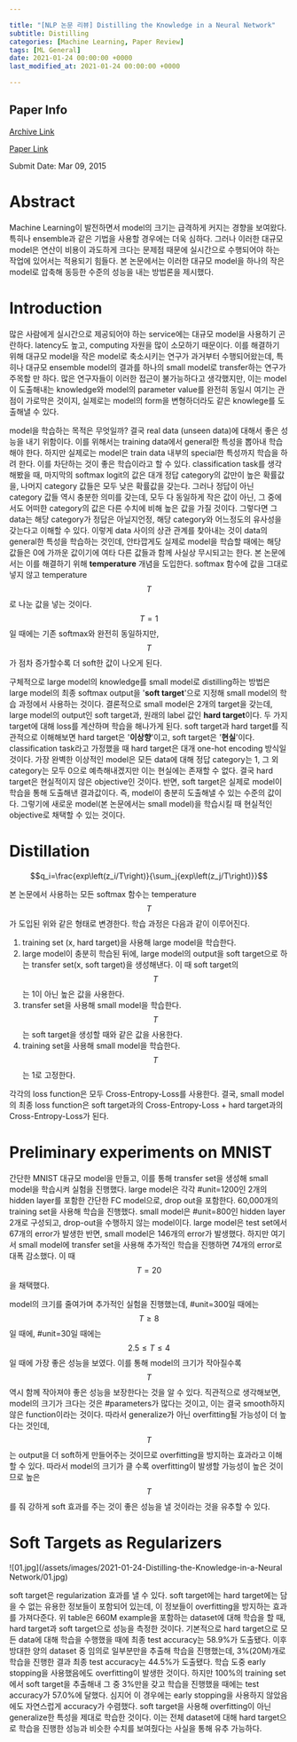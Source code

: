 ```yaml
---

title: "[NLP 논문 리뷰] Distilling the Knowledge in a Neural Network"
subtitle: Distilling
categories: [Machine Learning, Paper Review]
tags: [ML General]
date: 2021-01-24 00:00:00 +0000
last_modified_at: 2021-01-24 00:00:00 +0000

---
```


## Paper Info

[Archive Link](https://arxiv.org/abs/1503.02531)

[Paper Link](https://arxiv.org/pdf/1503.02531)

Submit Date: Mar 09, 2015

# Abstract

 Machine Learning이 발전하면서 model의 크기는 급격하게 커지는 경향을 보여왔다. 특히나 ensemble과 같은 기법을 사용할 경우에는 더욱 심하다. 그러나 이러한 대규모 model은 연산이 비용이 과도하게 크다는 문제점 때문에 실시간으로 수행되어야 하는 작업에 있어서는 적용되기 힘들다. 본 논문에서는 이러한 대규모 model을 하나의 작은 model로 압축해 동등한 수준의 성능을 내는 방법론을 제시했다.

# Introduction

 많은 사람에게 실시간으로 제공되어야 하는 service에는 대규모 model을 사용하기 곤란하다. latency도 높고, computing 자원을 많이 소모하기 때문이다. 이를 해결하기 위해 대규모 model을 작은 model로 축소시키는 연구가 과거부터 수행되어왔는데, 특히나 대규모 ensemble model의 결과를 하나의 small model로 transfer하는 연구가 주목할 만 하다. 많은 연구자들이 이러한 접근이 불가능하다고 생각했지만, 이는 model이 도출해내는 knowledge와 model의 parameter value를 완전히 동일시 여기는 관점이 가로막은 것이지, 실제로는 model의 form을 변형하더라도 같은 knowlege를 도출해낼 수 있다.

 model을 학습하는 목적은 무엇일까? 결국 real data (unseen data)에 대해서 좋은 성능을 내기 위함이다. 이를 위해서는 training data에서 general한 특성을 뽑아내 학습해야 한다. 하지만 실제로는 model은 train data 내부의 special한 특성까지 학습을 하려 한다. 이를 차단하는 것이 좋은 학습이라고 할 수 있다. classification task를 생각해봤을 때, 마지막의 softmax logit의 값은 대개 정답 category의 값만이 높은 확률값을, 나머지 category 값들은 모두 낮은 확률값을 갖는다. 그러나 정답이 아닌 category 값들 역시 충분한 의미를 갖는데, 모두 다 동일하게 작은 값이 아닌, 그 중에서도 어떠한 category의 값은 다른 수치에 비해 높은 값을 가질 것이다. 그렇다면 그 data는 해당 category가 정답은 아닐지언정, 해당 category와 어느정도의 유사성을 갖는다고 이해할 수 있다. 이렇게 data 사이의 상관 관계를 찾아내는 것이 data의 general한 특성을 학습하는 것인데, 안타깝게도 실제로 model을 학습할 때에는 해당 값들은 0에 가까운 값이기에 여타 다른 값들과 함께 사실상 무시되고는 한다.  본 논문에서는 이를 해결하기 위해 **temperature** 개념을 도입한다. softmax 함수에 값을 그대로 넣지 않고 temperature $$T$$로 나눈 값을 넣는 것이다. $$T=1$$일 때에는 기존 softmax와 완전히 동일하지만, $$T$$가 점차 증가할수록 더 soft한 값이 나오게 된다.

 구체적으로 large model의 knowledge를 small model로 distilling하는 방법은 large model의 최종 softmax output을 '**soft target**'으로 지정해 small model의 학습 과정에서 사용하는 것이다. 결론적으로 small model은 2개의 target을 갖는데, large model의 output인 soft target과, 원래의 label 값인 **hard target**이다. 두 가지 target에 대해 loss를 계산하며 학습을 해나가게 된다. soft target과 hard target를 직관적으로 이해해보면 hard target은 '**이상향**'이고, soft target은 '**현실**'이다. classification task라고 가정했을 때 hard target은 대개 one-hot encoding 방식일 것이다. 가장 완벽한 이상적인 model은 모든 data에 대해 정답 category는 1, 그 외 category는 모두 0으로 예측해내겠지만 이는 현실에는 존재할 수 없다. 결국 hard target은 현실적이지 않은 objective인 것이다. 반면, soft target은 실제로 model이 학습을 통해 도출해낸 결과값이다. 즉, model이 충분히 도출해낼 수 있는 수준의 값이다. 그렇기에 새로운 model(본 논문에서는 small model)을 학습시킬 때 현실적인 objective로 채택할 수 있는 것이다.

# Distillation

$$q_i=\frac{exp\left(z_i/T\right)}{\sum_j{exp\left(z_j/T\right)}}$$

본 논문에서 사용하는 모든 softmax 함수는 temperature $$T$$가 도입된 위와 같은 형태로 변경한다. 학습 과정은 다음과 같이 이루어진다.

1. training set (x, hard target)을 사용해 large model을 학습한다.
2. large model이 충분히 학습된 뒤에, large model의 output을 soft target으로 하는 transfer set(x, soft target)을 생성해낸다. 이 때 soft target의 $$T$$는 1이 아닌 높은 값을 사용한다.
3. transfer set을 사용해 small model을 학습한다.  $$T$$는 soft target을 생성할 때와 같은 값을 사용한다.
4. training set을 사용해 small model을 학습한다. $$T$$는 1로 고정한다.

각각의 loss function은 모두 Cross-Entropy-Loss를 사용한다. 결국, small model의 최종 loss function은 soft target과의 Cross-Entropy-Loss + hard target과의 Cross-Entropy-Loss가 된다.

# Preliminary experiments on MNIST

 간단한 MNIST 대규모 model을 만들고, 이를 통해 transfer set을 생성해 small model을 학습시켜 실험을 진행했다. large model은 각각 #unit=1200인 2개의 hidden layer를 포함한 간단한 FC model으로, drop out을 포함한다. 60,000개의 training set을 사용해 학습을 진행했다. small model은 #unit=800인 hidden layer 2개로 구성되고, drop-out을 수행하지 않는 model이다. large model은 test set에서 67개의 error가 발생한 반면, small model은 146개의 error가 발생했다. 하지만 여기서 small model에 transfer set을 사용해 추가적인 학습을 진행하면 74개의 error로 대폭 감소했다. 이 때 $$T=20$$을 채택했다.

 model의 크기를 줄여가며 추가적인 실험을 진행했는데, #unit=300일 때에는 $$T\geq8$$일 때에, #unit=30일 때에는 $$2.5\le T \le 4$$일 때에 가장 좋은 성능을 보였다. 이를 통해 model의 크기가 작아질수록 $$T$$ 역시 함께 작아져야 좋은 성능을 보장한다는 것을 알 수 있다. 직관적으로 생각해보면, model의 크기가 크다는 것은 #parameters가 많다는 것이고, 이는 결국 smooth하지 않은 function이라는 것이다. 따라서 generalize가 아닌 overfitting될 가능성이 더 높다는 것인데, $$T$$는 output을 더 soft하게 만들어주는 것이므로 overfitting을 방지하는 효과라고 이해할 수 있다. 따라서 model의 크기가 클 수록 overfitting이 발생할 가능성이 높은 것이므로 높은 $$T$$를 줘 강하게 soft 효과를 주는 것이 좋은 성능을 낼 것이라는 것을 유추할 수 있다.

# Soft Targets as Regularizers

![01.jpg](/assets/images/2021-01-24-Distilling-the-Knowledge-in-a-Neural Network/01.jpg)

soft target은 regularization 효과를 낼 수 있다. soft target에는 hard target에는 담을 수 없는 유용한 정보들이 포함되어 있는데, 이 정보들이 overfitting을 방지하는 효과를 가져다준다. 위 table은 660M example을 포함하는 dataset에 대해 학습을 할 때, hard target과 soft target으로 성능을 측정한 것이다. 기본적으로 hard target으로 모든 data에 대해 학습을 수행했을 때에 최종 test accuracy는 58.9%가 도출됐다. 이후 방대한 양의 dataset 중 임의로 일부분만을 추출해 학습을 진행했는데, 3%(20M)개로 학습을 진행한 결과 최종 test accuracy는 44.5%가 도출됐다. 학습 도중 early stopping을 사용했음에도 overfitting이 발생한 것이다. 하지만 100%의 training set에서 soft target을 추출해내 그 중 3%만을 갖고 학습을 진행했을 때에는 test accuracy가 57.0%에 달했다. 심지어 이 경우에는 early stopping을 사용하지 않았음에도 자연스럽게 accuracy가 수렴했다. soft target을 사용해 overfitting이 아닌 generalize한 특성을 제대로 학습한 것이다. 이는 전체 dataset에 대해 hard target으로 학습을 진행한 성능과 비슷한 수치를 보여줬다는 사실을 통해 유추 가능하다.
